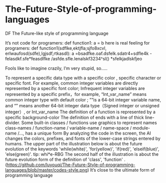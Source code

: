 # The-Future-Style-of-programming-languages
DF
The Future-like style of programming language

It’s not code for programers:
def  function1:
a = b
here is real feeling for programers:
def function1(sdflke,ektjfla;sjfo8xcvl,
                         erlwaufosd(sdfe),lgjsdf,rtkasdl):
a =bsadfke.oaf.dsfelk.sdatr4+sdfle4k
      -felasdkf.sfe*feasdlfke /asfde.sfle.lenalskf3234^sl()
      *sfelkjadlskfjeo


Fools like to imagine crazily,  I’m very stupid,  so…..

To represent a specific data type with a specific  color , specific character or specific font.  For example, common integer variables are directly represented by a specific  font color; Infrequent integer variables are represented by a specific prefix，for example, “Int_var_name” means common integer type with default color ; ””is a 64-bit integer variable name, and “” means another 64-bit integer data type（Signed integer or unsigned integer）,  or Int_var_name
The definition of a function is represented by a specific  background-color
The definition of  ends with a line of thick line-divider.
Some built-in classes / functions use graphics to represent names
class-names / function-name / variable-name / name-space / module-name /…,  has a unique form
By analyzing the code in the screen, the AI changes the colors, prefixes, and fonts of the lower-case strings entered by humans.
The upper part of the illustration below is about the future evolution of the keywords 'while(white)', 'for(yellow)', 'if(red)', 'elseif(blue)', 'else(green)'.   tip: whi*e-RBG
The second half of the illustration is about  the future evolution form of the definition of 'class', 'function' .
(https://github.com/luyouqi/The-Future-Style-of-programming-languages/blob/master/codes-style.png)
It’s close to the ultimate form of programming language



